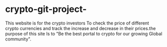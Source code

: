 # crypto-git-project-
This website is for the crypto investors 
To check the price of different crypto 
currencies and track the increase and 
decrease in their prices.the purpose of this site 
Is to "Be the best portal to crypto for our growing
Global community".
